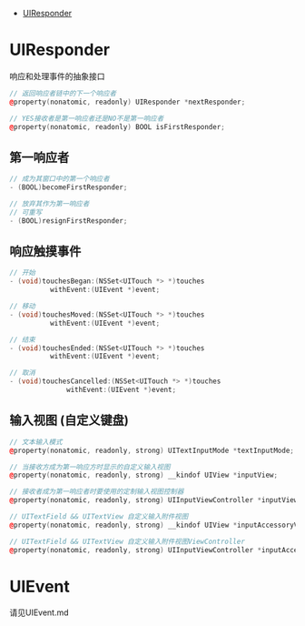 <!-- TOC -->

- [UIResponder](#uiresponder)

<!-- /TOC -->

# UIResponder

 响应和处理事件的抽象接口

 ```c++
 // 返回响应者链中的下一个响应者
@property(nonatomic, readonly) UIResponder *nextResponder;

// YES接收者是第一响应者还是NO不是第一响应者
@property(nonatomic, readonly) BOOL isFirstResponder;
 ```

 ## 第一响应者

 ```c++
// 成为其窗口中的第一个响应者
- (BOOL)becomeFirstResponder;

// 放弃其作为第一响应者
// 可重写
- (BOOL)resignFirstResponder;
 ```

 ## 响应触摸事件

 ```c++
 // 开始
- (void)touchesBegan:(NSSet<UITouch *> *)touches 
           withEvent:(UIEvent *)event;

// 移动
- (void)touchesMoved:(NSSet<UITouch *> *)touches 
           withEvent:(UIEvent *)event;

// 结束
- (void)touchesEnded:(NSSet<UITouch *> *)touches 
           withEvent:(UIEvent *)event;

// 取消
- (void)touchesCancelled:(NSSet<UITouch *> *)touches 
               withEvent:(UIEvent *)event;
 ```

 ## 输入视图 (自定义键盘)

 ```c++
// 文本输入模式
@property(nonatomic, readonly, strong) UITextInputMode *textInputMode;

 // 当接收方成为第一响应方时显示的自定义输入视图
@property(nonatomic, readonly, strong) __kindof UIView *inputView;

// 接收者成为第一响应者时要使用的定制输入视图控制器
@property(nonatomic, readonly, strong) UIInputViewController *inputViewController;

// UITextField && UITextView 自定义输入附件视图
@property(nonatomic, readonly, strong) __kindof UIView *inputAccessoryView;

// UITextField && UITextView 自定义输入附件视图ViewController
@property(nonatomic, readonly, strong) UIInputViewController *inputAccessoryViewController;
 ```

 # UIEvent

 请见UIEvent.md
